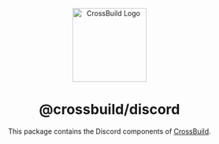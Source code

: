 <div align="center">
<img width="150" height="150" src="https://cdn.buape.com/crossbuild.png" alt="CrossBuild Logo" />

<h1 align="center"><b>@crossbuild/discord</b></h1>

This package contains the Discord components of [CrossBuild](https://npmjs.com/package/crossbuild).

</div>
